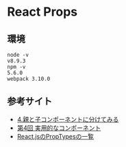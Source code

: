 # React Props

## 環境

```
node -v
v8.9.3
npm -v
5.6.0
webpack 3.10.0
```

## 参考サイト

- [4.親と子コンポーネントに分けてみる](https://blog.mismithportfolio.com/web/20161124reactsample)
- [第4回 実用的なコンポーネント](https://app.codegrid.net/entry/react-4)
- [React.jsのPropTypesの一覧](http://morizyun.github.io/javascript/react-js-proptypes-validator.html)
